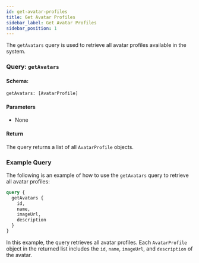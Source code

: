 ```yaml
---
id: get-avatar-profiles
title: Get Avatar Profiles
sidebar_label: Get Avatar Profiles
sidebar_position: 1
---
```


The `getAvatars` query is used to retrieve all avatar profiles available in the system.

### Query: `getAvatars`

#### Schema:
```graphql
getAvatars: [AvatarProfile]
```

#### Parameters

- None

#### Return

The query returns a list of all `AvatarProfile` objects.

### Example Query

The following is an example of how to use the `getAvatars` query to retrieve all avatar profiles:

```graphql
query {
  getAvatars {
    id,
    name,
    imageUrl,
    description
  }
}
```

In this example, the query retrieves all avatar profiles. Each `AvatarProfile` object in the returned list includes the `id`, `name`, `imageUrl`, and `description` of the avatar.